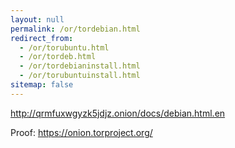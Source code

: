 ```yaml
---
layout: null
permalink: /or/tordebian.html
redirect_from:
  - /or/torubuntu.html
  - /or/tordeb.html
  - /or/tordebianinstall.html
  - /or/torubuntuinstall.html
sitemap: false
---
```


http://qrmfuxwgyzk5jdjz.onion/docs/debian.html.en

Proof: https://onion.torproject.org/
